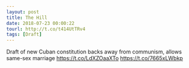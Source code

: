 ```yaml
---
layout: post
title: The Hill
date: 2018-07-23 00:00:22
tourl: http://t.co/t414UtTRv4
tags: [Draft]
---
```

Draft of new Cuban constitution backs away from communism, allows same-sex marriage https://t.co/LdXZOaaXTo https://t.co/7665xLWbkp